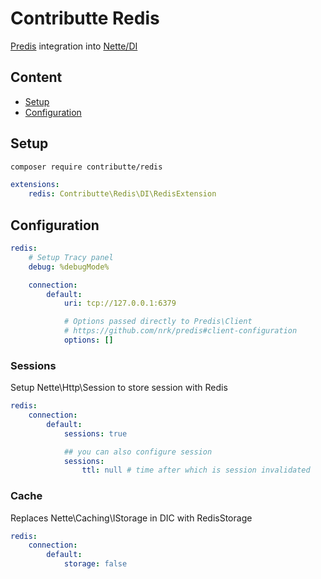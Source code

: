 # Contributte Redis

[Predis](https://github.com/nrk/predis) integration into [Nette/DI](https://github.com/nette/di)

## Content

- [Setup](#setup)
- [Configuration](#setup)

## Setup

```bash
composer require contributte/redis
```

```yaml
extensions:
    redis: Contributte\Redis\DI\RedisExtension
```

## Configuration

```yaml
redis:
    # Setup Tracy panel
    debug: %debugMode%

    connection:
        default:
            uri: tcp://127.0.0.1:6379

            # Options passed directly to Predis\Client
            # https://github.com/nrk/predis#client-configuration
            options: []
```

### Sessions

Setup Nette\Http\Session to store session with Redis

```yaml
redis:
    connection:
        default:
            sessions: true

            ## you can also configure session
            sessions:
                ttl: null # time after which is session invalidated
```

### Cache

Replaces Nette\Caching\IStorage in DIC with RedisStorage

```yaml
redis:
    connection:
        default:
            storage: false
```

